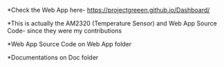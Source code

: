 *Check the Web App here- https://projectgreeen.github.io/Dashboard/

*This is actually the AM2320 (Temperature Sensor) and Web App Source Code- since they were my contributions

*Web App Source Code on Web App folder

*Documentations on Doc folder
